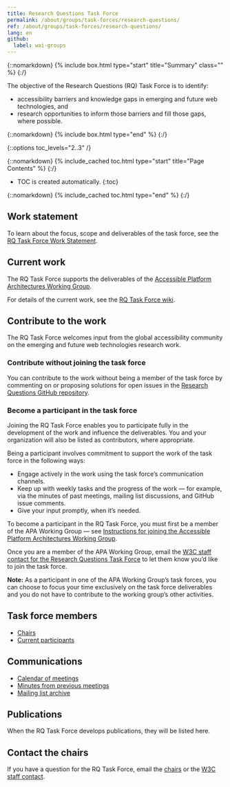 ```yaml
---
title: Research Questions Task Force
permalink: /about/groups/task-forces/research-questions/
ref: /about/groups/task-forces/research-questions/
lang: en
github:
  label: wai-groups
---
```


{::nomarkdown}
{% include box.html type="start" title="Summary" class="" %}
{:/}

The objective of the Research Questions (RQ) Task Force is to identify:

* accessibility barriers and knowledge gaps in emerging and future web technologies, and
* research opportunities to inform those barriers and fill those gaps, where possible.

{::nomarkdown}
{% include box.html type="end" %}
{:/}

{::options toc_levels="2..3" /}

{::nomarkdown}
{% include_cached toc.html type="start" title="Page Contents" %}
{:/}

-   TOC is created automatically.
{:toc}

{::nomarkdown}
{% include_cached toc.html type="end" %}
{:/}

## Work statement

To learn about the focus, scope and deliverables of the task force, see the [RQ Task Force Work Statement](/about/groups/task-forces/research-questions/work-statement/).

## Current work

The RQ Task Force supports the deliverables of the [Accessible Platform Architectures Working Group](/about/groups/apawg/).

For details of the current work, see the [RQ Task Force wiki](https://www.w3.org/WAI/APA/task-forces/research-questions/wiki/Main_Page).

## Contribute to the work

The RQ Task Force welcomes input from the global accessibility community on the emerging and future web technologies research work.

### Contribute without joining the task force

You can contribute to the work without being a member of the task force by commenting on or proposing solutions for open issues in the [Research Questions GitHub repository](https://github.com/w3c/rqtf/issues).

### Become a participant in the task force

Joining the RQ Task Force enables you to participate fully in the development of the work and influence the deliverables. You and your organization will also be listed as contributors, where appropriate.

Being a participant involves commitment to support the work of the task force in the following ways:

* Engage actively in the work using the task force’s communication channels.
* Keep up with weekly tasks and the progress of the work &mdash; for example, via the minutes of past meetings, mailing list discussions, and GitHub issue comments.
* Give your input promptly, when it’s needed.

To become a participant in the RQ Task Force, you must first be a member of the APA Working Group &mdash; see [Instructions for joining the Accessible Platform Architectures Working Group](https://www.w3.org/groups/wg/apa/instructions/).

Once you are a member of the APA Working Group, email the [W3C staff contact for the Research Questions Task Force](https://www.w3.org/groups/tf/rqtf/participants/#staff) to let them know you’d like to join the task force.

**Note:** As a participant in one of the APA Working Group’s task forces, you can choose to focus your time exclusively on the task force deliverables and you do not have to contribute to the working group’s other activities.

## Task force members

* [Chairs](https://www.w3.org/groups/tf/rqtf/participants/#chairs)
* [Current participants](https://www.w3.org/groups/tf/rqtf/participants/#participants)

## Communications

* [Calendar of meetings](https://www.w3.org/groups/tf/rqtf/calendar/)
* [Minutes from previous meetings](https://www.w3.org/WAI/APA/task-forces/research-questions/minutes)
* [Mailing list archive](https://lists.w3.org/Archives/Public/public-rqtf/)

## Publications

When the RQ Task Force develops publications, they will be listed here.

## Contact the chairs

If you have a question for the RQ Task Force, email the [chairs](https://www.w3.org/groups/tf/rqtf/participants/#chairs) or the [W3C staff contact](https://www.w3.org/groups/tf/rqtf/participants/#staff).